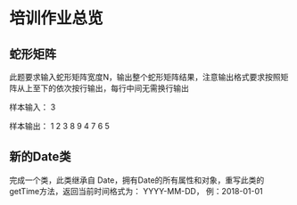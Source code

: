 # 培训作业总览

## 蛇形矩阵
此题要求输入蛇形矩阵宽度N，输出整个蛇形矩阵结果，注意输出格式要求按照矩阵从上至下的依次按行输出，每行中间无需换行输出

样本输入： 3

样本输出： 1 2 3 8 9 4 7 6 5

## 新的Date类
完成一个类，此类继承自 Date，拥有Date的所有属性和对象，重写此类的getTime方法，返回当前时间格式为： YYYY-MM-DD， 例：2018-01-01



